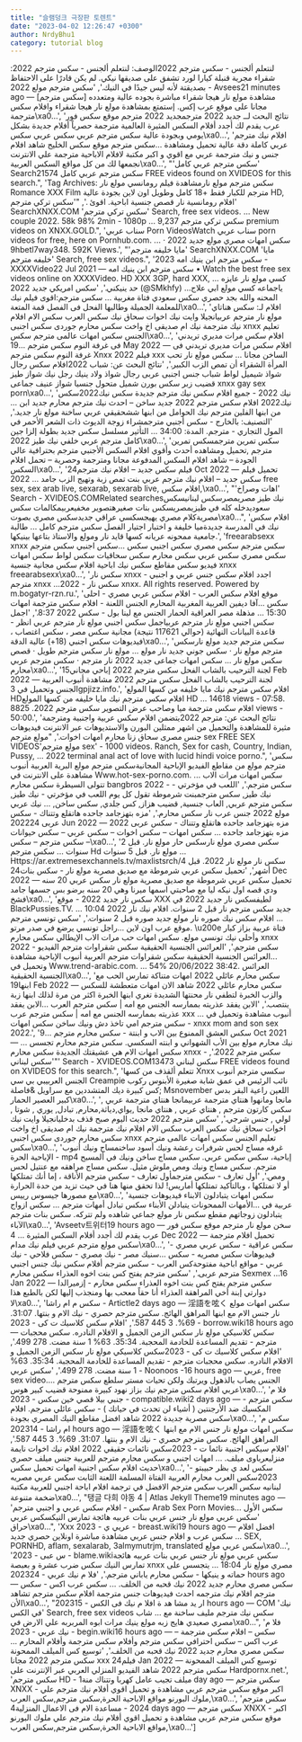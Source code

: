 ```yaml
---
title: "슬램덩크 극장판 토렌트"
date: "2023-04-02 12:26:47 +0300"
author: NrdyBhu1
category: tutorial blog
---
```

لنتعلم ألجنس - سكس مترجم 2022الوصف: لنتعلم ألجنس - سكس مترجم 2022: شقراء مجرية قنبلة كيارا لورد تشفق على صديقها نيكي. لم يكن قادرًا على الاحتفاظ بصديقتة لأنه ليس جيدًا في النيك.', 'سكس مترجم مولع 2022 - Avsees21 minutes ago — مشاهدة مولع نار هيجا شقراء مباشرة بجوده عالية ومتعدده [سكس مترجم] مجانا على موقع عرب إكس. إستمتع بمشاهدة مولع نار هيجا شقراء وافلام سكس مترجمة\xa0...', 'نتائج البحث لــ جديد 2022 مترجمجديد 2022 مترجم موقع سكس فور عرب يقدم لك أجدد أفلام السكس المثيرة العالمية مترجمة حصرياً أفلام جديدة بشكل يومي وبجودة عالية سكس مترجم عربي سكس عربي سكس\xa0...', 'افلام نيك مترجم عربي كاملة دقة عالية تحميل ومشاهدة ...سكس مترجم موقع سكس الخليج شاهد افلام جنس و نيك مترجمة عربي مع اقوي و اكبر مكتبة لافلام الاباحية مترجمة علي الانترنت نجمعها لك من كل مواقع السكس العربية\xa0...', "'سكس مترجم عربي كامل' Search21574 سكس مترجم عربي كامل FREE videos found on XVIDEOS for this search.", 'Tag Archives: سكس مترجم مولع نارمشاهدة فيلم رومانسي مولع نار Romance XXX Film مترجم للكبار فقط +18 كامل وطويل اون لاين بجودة عالية HD, افلام رومانسية نار قصص جنسية اباحية. اقوئ .', "'سكس تركي ﻣﺘﺮﺟﻢ' SearchXNXX.COM 'سكس تركي ﻣﺘﺮﺟﻢ' Search, free sex videos. ... New couple 2022. 58k 98% 2min - 1080p ... 9,237 سكس تركي ﻣﺘﺮﺟﻢ premium videos on XNXX.GOLD.", 'سناب عربي Porn VideosWatch سناب عربي porn videos for free, here on Pornhub.com. ... سكس امهات مصري مولع جديد 2022 · 9hbetl7way348. 592K Views.', "'مايا خليفه مترجم' SearchXNXX.COM 'مايا خليفه مترجم' Search, free sex videos.", 'سكس مترجم ابن ينيك امه 2023 - XXXXVideo22 Jul 2021 — سكس مترجم ابن ينيك امه • Watch the best free sex videos online on XXXXVideo. HD XXX 3GP, hard XXX, ... كسي مولع نار عايزه حد ينيكني.', 'سكس امريكي جديد 2022 (@SMkhfy) ...ياجماعه كسي مولع ابي علاج المحنه والله بجد حصري سكس سعودي فتاة مغربية ... سكس مترجم:اقوى فيلم نيك للمعلمة الجميلة وطالبها الفحل فى الفصل قمة المتعة\xa0...', 'افلام لـ: سكس هناتاي مولع نار مترجم عربيانجيلا وايت نيك اخوات سحاق نيك سكس العرب سكس الام افلام نيك مترجمة نيك ام صديقى اخ واخت سكس محارم جوردى سكس اجنبى xnxx تعليم الجنس سكس امهات عالمى مترجم سكس\xa0...', 'افلام سكس مرات مديري تريدني فى غرفة النوم سكس مترجم ...19 May 2022 — افلام سكس مرات مديري تريدني فى غرفة النوم سكس مترجم Xnxx 2022 فيلم xxx الساخن مجانا ... سكس مولع نار تحب المرأة الشقراء أن تمص الزب الكبير.', 'نتائج البحث عن: شباب 2022افلام سكس رجال شواذ شيميل لواط شباب جنس اجنبى عربى رجال شواذ ولاد ينيك رجل نيك شواز طيز قضيب زبر سكس بورن شميل متحول جنسيا شواز عنيف جماعى xnxx gay sex porn\xa0...', 'نيك 2022 - جميع افلام سكس نيك مترجم جديدة سكس نيك2022سكس نيك2022 افلام سكس مترجم 2022 جديد ساخن – احدث نيك مترجم محارم جديد ابن ... من ابنها الفلين مترجم نيك الحوامل من ابنها ششحقيقي عربي ساخنة مولع نار جديد.', 'التصنيف: بالخارج - سكس أجنبي مترجمشراء زوجة الديوث ذات الشعر الأحمر في المول التجاري - مترجم. المدة: 34:00 ... التأثير مسلسل سكس جديد بطولة إلزا جين كامل مترجم عربي خلفي نيك طيز 2022\xa0...', 'سكس تمرين مترجمسكس تمرين مترجم ,تحميل ومشاهده أحدث وأقوي افلام السكس الأجنبي مترجم بحترافية عالي الجودة – شاهد افلام السكس المدفوعة مجانا ومترجمة وحصرية – تحمل افلام السكس\xa0...', 'فيلم سكس جديد – افلام نيك مترجم24 Oct 2022 — تحميل فيلم سكس جديد – افلام نيك مترجم عربي بنت تمص زبة وتهيج الزب جامد ... 2022 free sex, sex arab live, sexarab, sexarab live, افلام سكس,\xa0...', "'اهات وصراخ' Search - XVIDEOS.COMRelated searchesنيك طيز مصريمصرسكس لبنانيسكس سعوديدخله كله في طيزيمصريسكس بنات صغيرهتصوير مخفيعربيمكالمات سكس مصريةكلام مصري يهيجسكسي عراقي جديدسكس مصري بصوت\xa0...", 'افلام سكس نيك في المدرسة جديدةميا خليفة و اختبار اجتيار الفصل سكس مترجم كامل ... طالبة جامعية ممحونه عريانه كسها قايد نار ومولع والاستاذ بتاعها بينيكها.', 'freearabsexx xnxx سكس مترجم سكس مصري سكس اجنبي سكس ...سكس اجنبي سكس مترجم سكس مصري سكس عربي سكس محارم سكس سحاقيات سكس لواط سكس امهات فيديو سكس مقاطع سكس نيك اباحية افلام سكس مجانية جنسية xnxx freearabsexx\xa0...', 'سكس نار xnxx - اجدد افلام سكس جنس عربي و اجنبي مترجم xnxx ...2022 - سكس نار xnxx. All rights reserved. Powered by m.bogatyr-rzn.ru.', 'موقع افلام سكس العرب - افلام سكس عربي مصري - احلى سكس ...آفا ديفين العربية المغربية المحارم الجنس اللعنة - افلام سكس مترجمة امهات 15:30 ... مذهلة مصر العراقية الحمار الجنس مع لينا بول - سكس 2022 8:37.', 'اجمل سكس اجنبي مولع نار مترجم عربياجمل سكس اجنبي مولع نار مترجم عربي انظر - قاعدة البيانات النهائية (حوالي 117621 نتيجة) مجانية سكس مصر ، سكس اغتصاب ، فيديوهات سكس اجنبي (18+) عالية الدقة\xa0...', 'سكس مترجم جديد مولع نارسكس مترجم مولع نار · سكس جوني جديد نار مولع ... مولع نار سكس مترجم طويل · قصص سكس مولع نار ... سكس امهات جماعى جديد 2022 نار مترجم · سكس مترجم عربي محارم\xa0...', 'لجنة الترحيب بالشاب الفحل سكس مترجم 2022 إباحي مجاني15 Feb 2022 — لجنة الترحيب بالشاب الفحل سكس مترجم 2022 مشاهدة أنبوب العربية الجنس وتحميل في 3gpjizz.info.', 'افلام سكس مترجم نيك مايا خليفه من كسها المولع HDافلام سكس مترجم نيك مايا خليفه من كسها المولع HD ... 14618 views - 07:58. افلام سكس مترجمة ميا وصاحب عرض التصوير سكس مترجم 2022. 8825 views - 50:00.', 'نتائج البحث عن: مترجم 2022يتضمن افلام سكس عربية واجنبية ومترجمة مثيرة للمشاهدة والتحميل من اشهر ممثلين البورن والاستديوهات عبر الانترنت فيديوهات جنس مصرى سحاق زنا محارم امهات اخوات.', "مولع مترجم sex FREE SEX VIDEOS'مولع مترجم sex' - 1000 videos. Ranch, Sex for cash, Country, Indian, Pussy, ... 2022 terminal anal act of love with lucid hindi voice porno.", 'سكس مترجم مولع من مقاطع الفيديو الإباحية المجانيةسكس مترجم مولع البرية العربية أنبوب مشاهدة على الانترنت في Www.hot-sex-porno.com. ... سكس امهات مرات الاب تتولى السيطرة سكس محارم bangbros 2022 - سكس مترجم.', 'اللعب في مؤخرتي - نيك طيز, سكس مترجمبنت شرموطة تقول كل يوم اللعب في مؤخرتي - نيك طيز, سكس مترجم عربي, العاب جنسية, قضيب هزاز, كس جلدي, سكس ساخن, ... نيك عربي مولع 2022 جنس عرب نار سكس محارم.', 'مزه بتهزجامد جاحده هاتقلع وتتناك - سكس عربى 202224 Jun 2022 — مزه بتهزجامد جاحده هاتقلع وتتناك - سكس عربى 2022 مزه بتهزجامد جاحده ... سكس امهات – سكس اخوات – سكس عربي – سكس حيوانات – سكس مترجم – سكس\xa0...', 'سكس مصري مولع نارسكس حار مولع نار. قبل 2 سنوات ... سكس مترجم Hd مولع نار. قبل 5 سنوات ... Https://ar.extremesexchannels.tv/maxlistsrch/سكس نار مولع نار 2022. قبل 4 أشهر', 'تحميل سكس عربي شرموطة مع صديق مصرية مولع نار - سكس بنات24 Dec 2022 — تحميل سكس عربي شرموطة مع صديق مصرية مولع نار سكس عربي 20 سنه ودي قصه اول نيكه ليا مع صاحبتي اسمها ميرنا وهي 20 سنه برضو بس جسمها جامد فشخ\xa0...', 'سكس نار جديد 2022 - موقع XXX لطيفسكس نار جديد 2022 في BlackPussies.TV. ... جديد سكس مترجم نار قبل 2 سنوات. افلام نيك نار 2022 10:04 ... افلام سكس نيك صوره نار مولع جديد صوره قبل 2 سنوات.', 'سكس تونسي مترجم موقع عرب اون لاين ...راجل تونسي يرضع في صدر مرتو. \u200e فتاة عربية بزاز كبار وأحلى نيك تونسي مولع. سكس امهات حب مرات الاب الإيطالي سكس محارم xnxx 2022 - سكس مترجم.', 'العرائس الجنسية الحقيقية سكس شقراوات مترجم الفيديو ...العرائس الجنسية الحقيقية سكس شقراوات مترجم العربية أنبوب الإباحية مشاهدة وتحميل في Www.trend-arabic.com. ... 54% 20/06/2022 38:42. العرائس الجنسية الحقيقية\xa0...', 'سكس محارم عائلي 2022 امهات متناكة تمارس الحب مع ابنها19 Feb 2022 — سكس محارم عائلي 2022 شاهد الان امهات متعطشة للسكس والزب الخبرة لتطفي نار محنتها الشديدة تغري ابنها الخبرة اكثر من مرة لذلك ابنها زبة ينتصب.', 'الابن يفقد عذريته بممارسه الجنس مع امه | سكس مترجم العرب ...الابن يفقد عذريته بممارسه الجنس مع امه | سكس مترجم عرب xxx أنبوب مشاهدة وتحميل في ... سكس مترجم امي تاخذ دش ونيك ساخن سكس امهات - xnxx mom and son sex 2022.', 'سكس العشق الممنوع بين الاب و ابنتة - سكس محارم مترجم ...9 Oct 2021 — نيك محارم مولع بين الأب الشهواني و ابنته السكسي. سكس مترجم محارم تجسس ... سكس امهات الام هي عشيقتك الجديدة سكس محارم xnxx - سكس مترجم 2022.', "'سكس لبناني' Search - XVIDEOS.COM13473 سكس لبناني FREE videos found on XVIDEOS for this search.", 'تتعلم ألقذف من كسها Xnxx سكسي مترجم أنبوب الجنس العربيبي بي سي Creampie نائب الرئيس في عمق شابة صغيرة الأبنوس ركوب كس كبيرة ديك المتشددين مع سراويل &فاصلة; Msnovember اللعين راعية البقر بدس كبير العصير الحمار\xa0...', 'مانجا ومانهوا هنتاي مترجمة عربيمانجا هنتاي مترجمة عربي , سكس كارتون مترجم , هنتاي عربي , هنتاي مانجا ,يواي,دياثة,محارم, تبادل, يوري , شوتا , لولي , جنس شرجي.', 'سكس مترجم 2022 حديث اليوم صبح قذف بدخليانجيلا وايت نيك اخوات سحاق نيك سكس العرب سكس الام افلام نيك مترجمة نيك ام صديقى اخ واخت سكس محارم جوردى سكس اجنبى xnxx تعليم الجنس سكس امهات عالمى مترجم سكس\xa0...', 'غرفه مساج لحس شرفرات رعشة ونيك أسود ساخنمساج ونيك أنبوب الإباحية الحرة - mp4 إباحية، سكس سكس عربي. سكس مساج ساخن ونيك في ألمسبح مترجم. سكس مساج ونيك ومص ملوش مثيل. سكس مساج مراهقه مع عنتيل لحس ومص.', 'أول تعارف - سكس مترجمأول تعارف - سكس مترجم الأناقة ، إما أنك تمتلكها أو لا تمتلكها ، وبالتأكيد تمتلكها أماريس! لذا تحقق منها هنا في حيث تزيد من حدة الحرارة مع مصورها جيسوس رييس\xa0...', 'سكس امهات يتبادلون الابناء فيديوهات جنسية عربية في ...الأمهات الممحونات يتبادلن الأبناء سكس تبادل أمهات مترجم ... سكس ازواج يتبادلون زوجاتهم مقطع سكس نار مولع جماعي شاهده ولم تتركه. سكس بنات مترجم الآباء\xa0...', 'Avseetv트위터19 hours ago — سخن مولع نار مترجم موقع سكس فور عرب يقدم لك أجدد أفلام السكس المثيرة ... 4 Dec 2022 — تحميل افلام مترجمة سكس مولع مترجم عربي فيلم نيك مدام\xa0...', 'سكس عراقية - سكس عربي مصري - فيديوهات سكس مصريه - سكس ...سنيك مصر - نيك مصري - سكس فلاحي - نيك عربي - مواقع اباحية مفتوحةكس العرب - سكس مترجم أفلام سكس نيك جنس اجنبي مترجم عربى.', 'سكس مترجم يفتح كس بنت اخوه العذراء سكس محارم Sexmex ...16 Jan 2022 — سكس مترجم يفتح كس بنت اخوه العذراء سكس محارم - إزميرالدا دوارتي إبنة أخي المراهقة العذراء أنا حقاً معحب بها ومنجذب إليها لكن بالطبع هذا لا\xa0...', 'سكس م ام راشا - Artictle2 days ago — 淫語を呟く سكس امهات مولع نار جنس الام مع ابنها المراهق الهائج. سكس مترجم حصري - نيك الام و بنتها. 31:07. 69%. 3 445 587.', 'افلام سكس كلاسيك ت كى - 2023 - borrow.wiki18 hours ago — سكس كلاسيكي مولع نار سكس الزمن الجميل و الافلام النادره. سكس محجبات مترجم - تقديم المساعدة للخادمة المحجبة. 35:34. 63% 1 سنة مضت. 278 499.', 'افلام سكس كلاسيك ت كى - 2023سكس كلاسيكي مولع نار سكس الزمن الجميل و الافلام النادره. سكس محجبات مترجم - تقديم المساعدة للخادمة المحجبة. 35:34. 63% 1 سنة مضت. 278 499.', 'سكس عربي - Noonoos -16 hours ago — عربي, free sex video…. الجنس يصاب بالذهول ويرتبك ولكن تحيات مستر سلطع سكس مترجم عربي افلام سكس مترجم نيك بزاز نهود كبيرة ممنوحة قضيب كبير هوس\xa0...', 'فلا م جنبي بيلا قصي خين سكس - 2023 - compatible.wiki2 days ago — سكس مترجم - المكسيك ضد الأرجنتين ( أشياء لن تحدث في حياتك ) - سكس عائلي مترجم. افلام سكس مصرية جديدة 2022 شاهد افضل مقاطع النيك المصري بجودة\xa0...', 'سكس م ام راشا - 202314 hours ago — 淫語を呟く سكس امهات مولع نار جنس الام مع ابنها المراهق الهائج. سكس مترجم حصري - نيك الام و بنتها. 31:07. 69%. 3 445 587.', 'افلام سيكس اجنبية نائما ت - 2023سكس نائمات حقيقي 2022 افلام نيك اخوات نايمة منزليعرباوى ميلف. ... امهات اجنبي و سكس محارم مترجم للعربية جنس ميلف حصري حديث افلام سكس اجنبية امهات تحميل سكس\xa0...', 'سكس لعد ي بظر حبيبتو - 2023سكس العرب محارم العربية الفتاة المسلمة اللعنة الثابت سكس عربي مصريه لبنانيه سكس العرب سكس مترجم الافضل في ترجمة افلام اباحة اجنبي للعربية مكتبة ضخمة متنوعة\xa0...', "탱글 다희 야동 4 | Atlas Jekyll Theme19 minutes ago — 'سكس - افلام سكس عربي و اجنبي مترجم Arab Sex Porn Moviesسكس الأول ... 'سكس عربي مولع نار جنس عربي بنات عربيه هائجة تمارس النيكسكس عربي حراق\xa0...", 'Xxx عريي ي - 2023 - breast.wiki19 hours ago — افضل افلام سكس عرب و افلام جنس عربي مشاهدة مباشرة اونلاين حصري جديد ... SEX, PORNHD, aflam, sexalarab, 3almymutrjm, translated سكس عربي مولع\xa0...', 'س عبى - 2023 - blame.wikiسكس عربي مولع نار جنس عربي بنات عربيه هائجة تمارس النيك سكس ضرب عشرة و بعبصة xnxx مصري مولع نار 18:04 ... يتجسس على حماته و ينيكها - سكس محارم ياباني مترجم.', 'فلا م نيك عربي - 202324 hours ago — سكس مصري محارم جديد 2022 نيك قحبه من الخلف. ... سكس عرب اكس - سكس مترجم افلام نيك مترجمه احدث فيديوهات جنس مترجمة افلام سكس مترجم تشاهد الأن\xa0...', "ار يد مشا هد ة افلا م نيك فى الكس - 202315 hours ago — COM 'نيك في الكس' Search, free sex videos سكس نيك مترجم مليف ساخنة مع ... شاب مصري صعيدي هايج زبه مولع ينيك مرات ابوه المربربه علي الارض في\xa0...", 'فلا م نيك عربي - 2023 - begin.wiki16 hours ago — سكس – افلام سكس مترجمة – عرب اكس – سكس احترافي سكس مترجم وأفلام سكس مترجمة وأفلام المحارم ... سكس مصري محارم جديد 2022 نيك قحبه من الخلف.', 'توسيع كس الميلف الممحونة سكس مترجم 2022 مجانا xxx فيلم24 Jan 2022 — توسيع كس الميلف الممحونة سكس مترجم 2022 شاهد الفيديو المنزلي العربي عبر الإنترنت على Hardpornx.net.', 'سكس مترجم HD - ميلف تجيب عامل كهربا وتتناك منة1 day ago — سكس مترجم XNXX - اكبر موقع سكس مترجم عربي مشاهدة و تحميل اقوي أفلام نيك مترجم علي ملوك البورنو مواقع الاباحية الحرة,سکس مترجم,سكس العرب,\xa0...', 'سكس مترجم 2024 - مساعدة الام فى الاعمال المنزلية4 days ago — سكس مترجم XNXX - اكبر موقع سكس مترجم عربي مشاهدة و تحميل اقوي أفلام نيك مترجم علي ملوك البورنو مواقع الاباحية الحرة,سکس مترجم,سكس العرب,\xa0...']